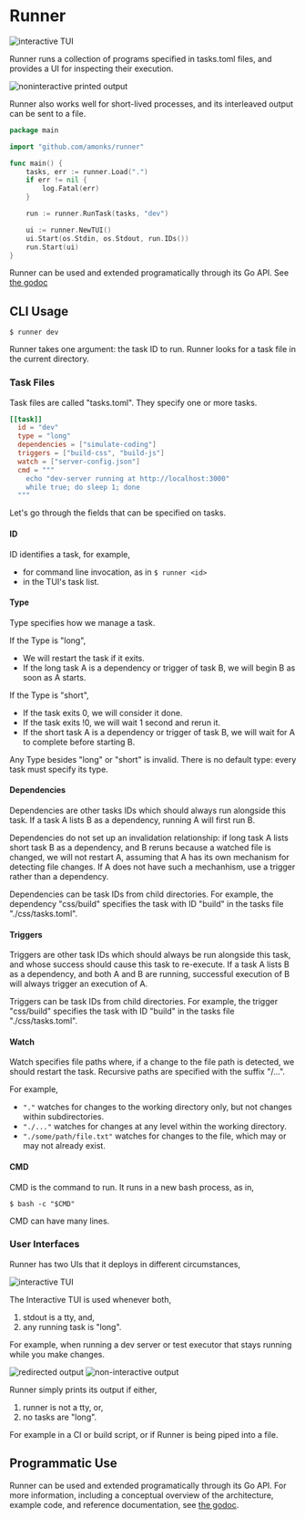 # Runner

<img alt="interactive TUI" src="https://github.com/amonks/runner/blob/main/screenshots/tui.gif?raw=true" />

Runner runs a collection of programs specified in tasks.toml files, and
provides a UI for inspecting their execution.

<img alt="noninteractive printed output" src="https://github.com/amonks/runner/blob/main/screenshots/printer.gif?raw=true" />

Runner also works well for short-lived processes, and its interleaved output
can be sent to a file.

```go
package main

import "github.com/amonks/runner"

func main() {
	tasks, err := runner.Load(".")
	if err != nil {
		log.Fatal(err)
	}

	run := runner.RunTask(tasks, "dev")

	ui := runner.NewTUI()
	ui.Start(os.Stdin, os.Stdout, run.IDs())
	run.Start(ui)
}
```

Runner can be used and extended programatically through its Go API. See [the
godoc][1]

[1]: https://amonks.github.io/runner

## CLI Usage

```
$ runner dev
```

Runner takes one argument: the task ID to run. Runner looks for a task file in
the current directory.

### Task Files

Task files are called "tasks.toml". They specify one or more tasks.

```toml
[[task]]
  id = "dev"
  type = "long"
  dependencies = ["simulate-coding"]
  triggers = ["build-css", "build-js"]
  watch = ["server-config.json"]
  cmd = """
    echo "dev-server running at http://localhost:3000"
    while true; do sleep 1; done
  """
```

Let's go through the fields that can be specified on tasks.

#### ID

ID identifies a task, for example,

- for command line invocation, as in `$ runner <id>`
- in the TUI's task list.

#### Type

Type specifies how we manage a task.

If the Type is "long",

- We will restart the task if it exits.
- If the long task A is a dependency or trigger of task B, we will begin B as
  soon as A starts.

If the Type is "short",

- If the task exits 0, we will consider it done.
- If the task exits !0, we will wait 1 second and rerun it.
- If the short task A is a dependency or trigger of task B, we will wait for A
  to complete before starting B.

Any Type besides "long" or "short" is invalid. There is no default type: every
task must specify its type.

#### Dependencies

Dependencies are other tasks IDs which should always run alongside this task.
If a task A lists B as a dependency, running A will first run B.

Dependencies do not set up an invalidation relationship: if long task A lists
short task B as a dependency, and B reruns because a watched file is changed,
we will not restart A, assuming that A has its own mechanism for detecting file
changes. If A does not have such a mechanhism, use a trigger rather than a
dependency.

Dependencies can be task IDs from child directories. For example, the
dependency "css/build" specifies the task with ID "build" in the tasks file
"./css/tasks.toml".

#### Triggers

Triggers are other task IDs which should always be run alongside this task, and
whose success should cause this task to re-execute. If a task A lists B as a
dependency, and both A and B are running, successful execution of B will always
trigger an execution of A.

Triggers can be task IDs from child directories. For example, the trigger
"css/build" specifies the task with ID "build" in the tasks file
"./css/tasks.toml".

#### Watch

Watch specifies file paths where, if a change to the file path is detected, we
should restart the task. Recursive paths are specified with the suffix "/...".

For example,

- `"."` watches for changes to the working directory only, but not changes
  within subdirectories.
- `"./..."` watches for changes at any level within the working directory.
- `"./some/path/file.txt"` watches for changes to the file, which may or may
  not already exist.

#### CMD

CMD is the command to run. It runs in a new bash process, as in,

    $ bash -c "$CMD"

CMD can have many lines.

### User Interfaces

Runner has two UIs that it deploys in different circumstances,

<img alt="interactive TUI" src="https://github.com/amonks/runner/blob/main/screenshots/tui.gif?raw=true" />

The Interactive TUI is used whenever both,

1. stdout is a tty, and,
2. any running task is "long".

For example, when running a dev server or test executor that stays running
while you make changes.

<img alt="redirected output" src="https://github.com/amonks/runner/blob/main/screenshots/nontty.gif?raw=true" />

<img alt="non-interactive output" src="https://github.com/amonks/runner/blob/main/screenshots/printer.gif?raw=true" />

Runner simply prints its output if either,

1. runner is not a tty, or,
2. no tasks are "long".

For example in a CI or build script, or if Runner is being piped into a file.

## Programmatic Use

Runner can be used and extended programatically through its Go API. For more
information, including a conceptual overview of the architecture, example code,
and reference documentation, see [the godoc][1].

[1]: https://amonks.github.io/runner
